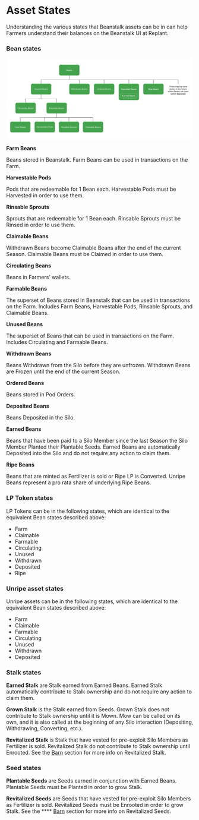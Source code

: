 # Asset States

Understanding the various states that Beanstalk assets can be in can help Farmers understand their balances on the Beanstalk UI at Replant.

### Bean states

![](../.gitbook/assets/states.png)

**Farm Beans**

Beans stored in Beanstalk. Farm Beans can be used in transactions on the Farm.

**Harvestable Pods**

Pods that are redeemable for 1 Bean each. Harvestable Pods must be Harvested in order to use them.

**Rinsable Sprouts**

Sprouts that are redeemable for 1 Bean each. Rinsable Sprouts must be Rinsed in order to use them.

**Claimable Beans**

Withdrawn Beans become Claimable Beans after the end of the current Season. Claimable Beans must be Claimed in order to use them.

**Circulating Beans**

Beans in Farmers’ wallets.

**Farmable Beans**

The superset of Beans stored in Beanstalk that can be used in transactions on the Farm. Includes Farm Beans, Harvestable Pods, Rinsable Sprouts, and Claimable Beans.

**Unused Beans**

The superset of Beans that can be used in transactions on the Farm. Includes Circulating and Farmable Beans.

**Withdrawn Beans**

Beans Withdrawn from the Silo before they are unfrozen. Withdrawn Beans are Frozen until the end of the current Season.

**Ordered Beans**

Beans stored in Pod Orders.

**Deposited Beans**

Beans Deposited in the Silo.

**Earned Beans**

Beans that have been paid to a Silo Member since the last Season the Silo Member Planted their Plantable Seeds. Earned Beans are automatically Deposited into the Silo and do not require any action to claim them.

**Ripe Beans**

Beans that are minted as Fertilizer is sold or Ripe LP is Converted. Unripe Beans represent a pro rata share of underlying Ripe Beans.

### **LP Token states**

LP Tokens can be in the following states, which are identical to the equivalent Bean states described above:

* Farm
* Claimable
* Farmable
* Circulating
* Unused
* Withdrawn
* Deposited
* Ripe

### **Unripe asset states**

Unripe assets can be in the following states, which are identical to the equivalent Bean states described above:

* Farm
* Claimable
* Farmable
* Circulating
* Unused
* Withdrawn
* Deposited

### **Stalk states**

**Earned Stalk** are Stalk earned from Earned Beans. Earned Stalk automatically contribute to Stalk ownership and do not require any action to claim them.

**Grown Stalk** is the Stalk earned from Seeds. Grown Stalk does not contribute to Stalk ownership until it is Mown. Mow can be called on its own, and it is also called at the beginning of any Silo interaction (Depositing, Withdrawing, Converting, etc.).

**Revitalized Stalk** is Stalk that have vested for pre-exploit Silo Members as Fertilizer is sold. Revitalized Stalk do not contribute to Stalk ownership until Enrooted. See the [Barn](../farm/barn.md) section for more info on Revitalized Stalk.

### **Seed states**

**Plantable Seeds** are Seeds earned in conjunction with Earned Beans. Plantable Seeds must be Planted in order to grow Stalk.

**Revitalized Seeds** are Seeds that have vested for pre-exploit Silo Members as Fertilizer is sold. Revitalized Seeds must be Enrooted in order to grow Stalk. See the **** [Barn](../farm/barn.md) section for more info on Revitalized Seeds.
